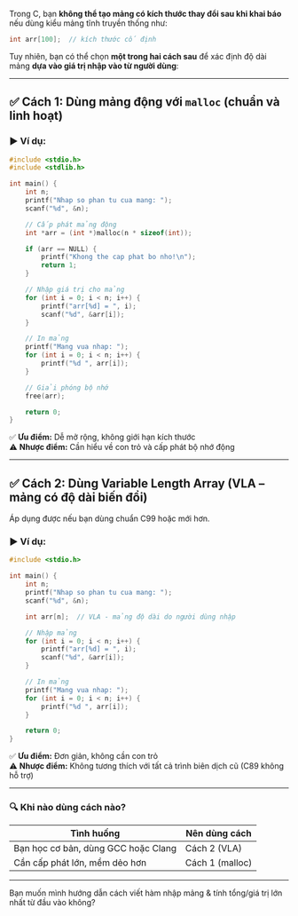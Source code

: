Trong C, bạn **không thể tạo mảng có kích thước thay đổi sau khi khai báo** nếu dùng kiểu mảng tĩnh truyền thống như:

```c
int arr[100];  // kích thước cố định
```

Tuy nhiên, bạn có thể chọn **một trong hai cách sau** để xác định độ dài mảng **dựa vào giá trị nhập vào từ người dùng**:

---

## ✅ **Cách 1: Dùng mảng động với `malloc` (chuẩn và linh hoạt)**

### ▶️ Ví dụ:

```c
#include <stdio.h>
#include <stdlib.h>

int main() {
    int n;
    printf("Nhap so phan tu cua mang: ");
    scanf("%d", &n);

    // Cấp phát mảng động
    int *arr = (int *)malloc(n * sizeof(int));

    if (arr == NULL) {
        printf("Khong the cap phat bo nho!\n");
        return 1;
    }

    // Nhập giá trị cho mảng
    for (int i = 0; i < n; i++) {
        printf("arr[%d] = ", i);
        scanf("%d", &arr[i]);
    }

    // In mảng
    printf("Mang vua nhap: ");
    for (int i = 0; i < n; i++) {
        printf("%d ", arr[i]);
    }

    // Giải phóng bộ nhớ
    free(arr);

    return 0;
}
```

✅ **Ưu điểm:** Dễ mở rộng, không giới hạn kích thước  
⚠️ **Nhược điểm:** Cần hiểu về con trỏ và cấp phát bộ nhớ động

---

## ✅ **Cách 2: Dùng Variable Length Array (VLA – mảng có độ dài biến đổi)**

Áp dụng được nếu bạn dùng chuẩn C99 hoặc mới hơn.

### ▶️ Ví dụ:

```c
#include <stdio.h>

int main() {
    int n;
    printf("Nhap so phan tu cua mang: ");
    scanf("%d", &n);

    int arr[n];  // VLA - mảng độ dài do người dùng nhập

    // Nhập mảng
    for (int i = 0; i < n; i++) {
        printf("arr[%d] = ", i);
        scanf("%d", &arr[i]);
    }

    // In mảng
    printf("Mang vua nhap: ");
    for (int i = 0; i < n; i++) {
        printf("%d ", arr[i]);
    }

    return 0;
}
```

✅ **Ưu điểm:** Đơn giản, không cần con trỏ  
⚠️ **Nhược điểm:** Không tương thích với tất cả trình biên dịch cũ (C89 không hỗ trợ)

---

### 🔍 Khi nào dùng cách nào?

|Tình huống|Nên dùng cách|
|---|---|
|Bạn học cơ bản, dùng GCC hoặc Clang|Cách 2 (VLA)|
|Cần cấp phát lớn, mềm dẻo hơn|Cách 1 (malloc)|

---

Bạn muốn mình hướng dẫn cách viết hàm nhập mảng & tính tổng/giá trị lớn nhất từ đầu vào không?